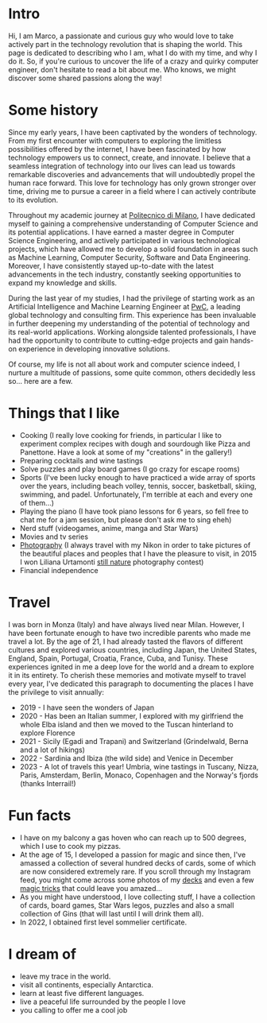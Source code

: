# Intro

Hi, I am Marco, a passionate and curious guy who would love to take actively part in the technology revolution that is shaping the world. This page is dedicated to describing who I am, what I do with my time, and why I do it. So, if you're curious to uncover the life of a crazy and quirky computer engineer, don't hesitate to read a bit about me. Who knows, we might discover some shared passions along the way!


# Some history

Since my early years, I have been captivated by the wonders of technology. From my first encounter with computers to exploring the limitless possibilities offered by the internet, I have been fascinated by how technology empowers us to connect, create, and innovate. I believe that a seamless integration of technology into our lives can lead us towards remarkable discoveries and advancements that will undoubtedly propel the human race forward. This love for technology has only grown stronger over time, driving me to pursue a career in a field where I can actively contribute to its evolution.

Throughout my academic journey at [Politecnico di Milano](https://www.polimi.it/corsi/corsi-di-laurea-magistrale/M/2022-ing-ind-inf-magord-270-mi-481-computer-science-and-engineering-ingegneria-informatica), I have dedicated myself to gaining a comprehensive understanding of Computer Science and its potential applications. I have earned a master degree in Computer Science Engineering, and actively participated in various technological projects, which have allowed me to develop a solid foundation in areas such as Machine Learning, Computer Security, Software and Data Engineering. Moreover, I have consistently stayed up-to-date with the latest advancements in the tech industry, constantly seeking opportunities to expand my knowledge and skills.

During the last year of my studies, I had the privilege of starting work as an Artificial Intelligence and Machine Learning Engineer at [PwC](https://www.pwc.com/it/it/), a leading global technology and consulting firm. This experience has been invaluable in further deepening my understanding of the potential of technology and its real-world applications. Working alongside talented professionals, I have had the opportunity to contribute to cutting-edge projects and gain hands-on experience in developing innovative solutions.

Of course, my life is not all about work and computer science indeed, I nurture a multitude of passions, some quite common, others decidedly less so... here are a few.

# Things that I like

- Cooking (I really love cooking for friends, in particular I like to experiment complex recipes with dough and sourdough like Pizza and Panettone. Have a look at some of my "creations" in the gallery!)
- Preparing cocktails and wine tastings
- Solve puzzles and play board games (I go crazy for escape rooms)
- Sports (I've been lucky enough to have practiced a wide array of sports over the years, including beach volley, tennis, soccer, basketball, skiing, swimming, and padel. Unfortunately, I'm terrible at each and every one of them...)
- Playing the piano (I have took piano lessons for 6 years, so fell free to chat me for a jam session, but please don't ask me to sing eheh)
- Nerd stuff (videogames, anime, manga and Star Wars)
- Movies and tv series
- [Photography](https://www.instagram.com/marcobalenoo/) (I always travel with my Nikon in order to take pictures of the beautiful places and peoples that I have the pleasure to visit, in 2015 I won Liliana Urtamonti [still nature](https://www.instagram.com/p/1Ql0DrivyoekSE2An1JIdCRMaRkLcDW62WAho0/) photography contest)
- Financial independence

# Travel

I was born in Monza (Italy) and have always lived near Milan.
However, I have been fortunate enough to have two incredible parents who made me travel a lot.
By the age of 21, I had already tasted the flavors of different cultures and explored various countries, including Japan, the United States, England, Spain, Portugal, Croatia, France, Cuba, and Tunisy. These experiences ignited in me a deep love for the world and a dream to explore it in its entirety. To cherish these memories and motivate myself to travel every year, I've dedicated this paragraph to documenting the places I have the privilege to visit annually:

- 2019 - I have seen the wonders of Japan
- 2020 - Has been an Italian summer, I explored with my girlfriend the whole Elba island and then we moved to the Tuscan hinterland to explore Florence
- 2021 - Sicily (Egadi and Trapani) and Switzerland (Grindelwald, Berna and a lot of hikings)
- 2022 - Sardinia and Ibiza (the wild side) and Venice in December
- 2023 - A lot of travels this year! Umbria, wine tastings in Tuscany, Nizza, Paris, Amsterdam, Berlin, Monaco, Copenhagen and the Norway's fjords (thanks Interrail!)

# Fun facts

- I have on my balcony a gas hoven who can reach up to 500 degrees, which I use to cook my pizzas.
- At the age of 15, I developed a passion for magic and since then, I've amassed a collection of several hundred decks of cards, some of which are now considered extremely rare. If you scroll through my Instagram feed, you might come across some photos of my [decks](https://www.instagram.com/p/BPXnn4jgtAs/) and even a few [magic tricks](https://www.instagram.com/p/BNj0YD5jYxE/) that could leave you amazed...
- As you might have understood, I love collecting stuff, I have a collection of cards, board games, Star Wars legos, puzzles and also a small collection of Gins (that will last until I will drink them all).
- In 2022, I obtained first level sommelier certificate.

# I dream of

- leave my trace in the world.
- visit all continents, especially Antarctica.
- learn at least five different languages.
- live a peaceful life surrounded by the people I love
- you calling to offer me a cool job

